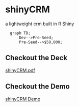 # shinyCRM
a lightweight crm built in R Shiny

```mermaid
  graph TD;
      Dev-->Pre-Seed;
      Pre-Seed-->$50,000;
```
## Checkout the Deck
[shinyCRM.pdf](https://github.com/mattmajestic/shinyCRM/blob/main/shinyCRM.pdf)

## Checkout the Demo 
[shinyCRM Demo](https://mmajestic.shinyapps.io/shinyCRM)